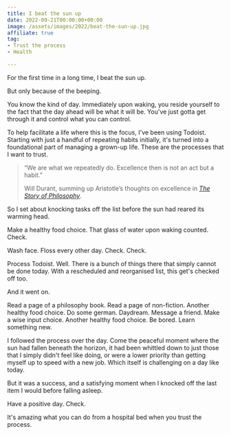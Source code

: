 ```yaml
---
title: I beat the sun up
date: 2022-09-21T00:00:00+00:00
image: /assets/images/2022/beat-the-sun-up.jpg
affiliate: true
tag:
- Trust the process
- Health

---
```


For the first time in a long time, I beat the sun up.

But only because of the beeping.

You know the kind of day. Immediately upon waking, you reside yourself to the fact that the day ahead will be what it will be. You've just gotta get through it and control what you can control.

To help facilitate a life where this is the focus, I've been using Todoist. Starting with just a handful of repeating habits initially, it's turned into a foundational part of managing a grown-up life. These are the processes that I want to trust.

> “We are what we repeatedly do. Excellence then is not an act but a habit.”
>
> Will Durant, summing up Aristotle’s thoughts on excellence in *[The Story of Philosophy](https://amzn.to/3R969aS)*. 

So I set about knocking tasks off the list before the sun had reared its warming head.

Make a healthy food choice. That glass of water upon waking counted. Check.

Wash face. Floss every other day. Check. Check.

Process Todoist. Well. There is a bunch of things there that simply cannot be done today. With a rescheduled and reorganised list, this get's checked off too.

And it went on. 

Read a page of a philosophy book. Read a page of non-fiction. Another healthy food choice. Do some german. Daydream. Message a friend. Make a wise input choice. Another healthy food choice. Be bored. Learn something new.

I followed the process over the day. Come the peaceful moment where the sun had fallen beneath the horizon, it had been whittled down to just those that I simply didn't feel like doing, or were a lower priority than getting myself up to speed with a new job. Which itself is challenging on a day like today.

But it was a success, and a satisfying moment when I knocked off the last item I would before falling asleep. 

Have a positive day. Check.

It's amazing what you can do from a hospital bed when you trust the process.
